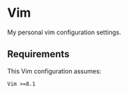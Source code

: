 # Vim

My personal vim configuration settings.

## Requirements

This Vim configuration assumes:
```
Vim >=8.1
```
